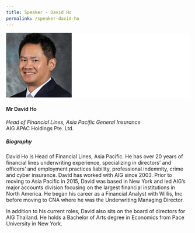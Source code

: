 ```yaml
---
title: Speaker - David Ho
permalink: /speaker-david-ho
---
```


![David Ho](/images/speakers/David-Ho.jpg)

#### **Mr David Ho**

*Head of Financial Lines, Asia Pacific General Insurance*  
AIG APAC Holdings Pte. Ltd.

##### **Biography**

David Ho is Head of Financial Lines, Asia Pacific. He has over 20 years of financial lines underwriting experience, specializing in directors’ and officers’ and employment practices liability, professional indemnity, crime and cyber insurance.
David has worked with AIG since 2003. Prior to moving to Asia Pacific in 2015, David was based in New York and led AIG’s major accounts division focusing on the largest financial institutions in North America. He began his career as a Financial Analyst with Willis, Inc before moving to CNA where he was the Underwriting Managing Director.

In addition to his current roles, David also sits on the board of directors for AIG Thailand. He holds a Bachelor of Arts degree in Economics from Pace University in New York.